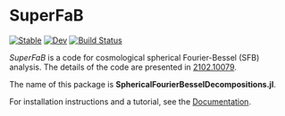 # SuperFaB

[![Stable](https://img.shields.io/badge/docs-stable-blue.svg)](https://hsgg.github.io/SphericalFourierBesselDecompositions.jl/stable)
[![Dev](https://img.shields.io/badge/docs-dev-blue.svg)](https://hsgg.github.io/SphericalFourierBesselDecompositions.jl/dev)
[![Build Status](https://github.com/hsgg/SphericalFourierBesselDecompositions.jl/workflows/CI/badge.svg)](https://github.com/hsgg/SphericalFourierBesselDecompositions.jl/actions)

*SuperFaB* is a code for cosmological spherical Fourier-Bessel (SFB) analysis.
The details of the code are presented in [2102.10079](https://arxiv.org/abs/2102.10079).

The name of this package is **SphericalFourierBesselDecompositions.jl**.

For installation instructions and a tutorial, see the
[Documentation](https://hsgg.github.io/SphericalFourierBesselDecompositions.jl/dev).
